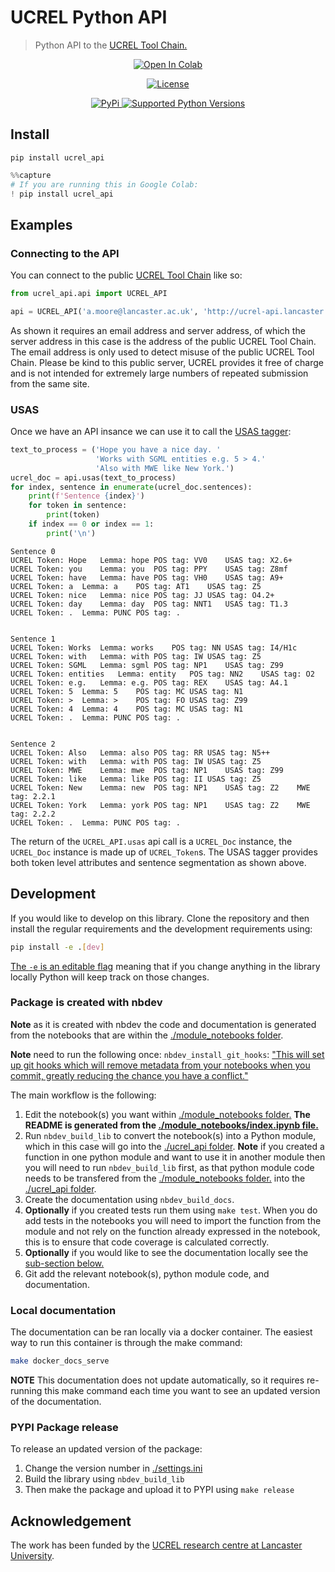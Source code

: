 # UCREL Python API
> Python API to the <a href='http://ucrel-api.lancaster.ac.uk/'>UCREL Tool Chain.</a>


<p align="center">
    <a href="https://colab.research.google.com/github/UCREL/ucrel-python-api/blob/main/module_notebooks/index.ipynb" target="_blank">
        <img src="https://colab.research.google.com/assets/colab-badge.svg" alt="Open In Colab">
    </a>
</p>
<p align="center">
    <a href="https://github.com/UCREL/ucrel-python-api/blob/main/LICENSE"> <img alt="License" src="https://img.shields.io/github/license/ucrel/ucrel-python-api?color=orange"></a>
</p>

<p align="center">
    <a href="https://pypi.org/project/ucrel_api/"> <img alt="PyPi" src="https://img.shields.io/pypi/v/ucrel_api"> </a>
    <a href="https://pypi.org/project/ucrel_api/"> <img alt="Supported Python Versions" src="https://img.shields.io/pypi/pyversions/ucrel_api"> </a>
</p>

## Install

`pip install ucrel_api`

```python
%%capture
# If you are running this in Google Colab:
! pip install ucrel_api
```

## Examples

### Connecting to the API

You can connect to the public [UCREL Tool Chain](http://ucrel-api.lancaster.ac.uk/) like so:

```python
from ucrel_api.api import UCREL_API

api = UCREL_API('a.moore@lancaster.ac.uk', 'http://ucrel-api.lancaster.ac.uk')
```

As shown it requires an email address and server address, of which the server address in this case is the address of the public UCREL Tool Chain. The email address is only used to detect misuse of the public UCREL Tool Chain. Please be kind to this public server, UCREL provides it free of charge and is not intended for extremely large numbers of repeated submission from the same site. 

### USAS

Once we have an API insance we can use it to call the [USAS tagger](http://ucrel-api.lancaster.ac.uk/usas/tagger.html):

```python
text_to_process = ('Hope you have a nice day. '
                   'Works with SGML entities e.g. 5 > 4.'
                   'Also with MWE like New York.')
ucrel_doc = api.usas(text_to_process)
for index, sentence in enumerate(ucrel_doc.sentences):
    print(f'Sentence {index}')
    for token in sentence:
        print(token)
    if index == 0 or index == 1:
        print('\n')
```

    Sentence 0
    UCREL Token: Hope	Lemma: hope	POS tag: VV0	USAS tag: X2.6+
    UCREL Token: you	Lemma: you	POS tag: PPY	USAS tag: Z8mf
    UCREL Token: have	Lemma: have	POS tag: VH0	USAS tag: A9+
    UCREL Token: a	Lemma: a	POS tag: AT1	USAS tag: Z5
    UCREL Token: nice	Lemma: nice	POS tag: JJ	USAS tag: O4.2+
    UCREL Token: day	Lemma: day	POS tag: NNT1	USAS tag: T1.3
    UCREL Token: .	Lemma: PUNC	POS tag: .
    
    
    Sentence 1
    UCREL Token: Works	Lemma: works	POS tag: NN	USAS tag: I4/H1c
    UCREL Token: with	Lemma: with	POS tag: IW	USAS tag: Z5
    UCREL Token: SGML	Lemma: sgml	POS tag: NP1	USAS tag: Z99
    UCREL Token: entities	Lemma: entity	POS tag: NN2	USAS tag: O2
    UCREL Token: e.g.	Lemma: e.g.	POS tag: REX	USAS tag: A4.1
    UCREL Token: 5	Lemma: 5	POS tag: MC	USAS tag: N1
    UCREL Token: >	Lemma: >	POS tag: FO	USAS tag: Z99
    UCREL Token: 4	Lemma: 4	POS tag: MC	USAS tag: N1
    UCREL Token: .	Lemma: PUNC	POS tag: .
    
    
    Sentence 2
    UCREL Token: Also	Lemma: also	POS tag: RR	USAS tag: N5++
    UCREL Token: with	Lemma: with	POS tag: IW	USAS tag: Z5
    UCREL Token: MWE	Lemma: mwe	POS tag: NP1	USAS tag: Z99
    UCREL Token: like	Lemma: like	POS tag: II	USAS tag: Z5
    UCREL Token: New	Lemma: new	POS tag: NP1	USAS tag: Z2	MWE tag: 2.2.1
    UCREL Token: York	Lemma: york	POS tag: NP1	USAS tag: Z2	MWE tag: 2.2.2
    UCREL Token: .	Lemma: PUNC	POS tag: .


The return of the `UCREL_API.usas` api call is a `UCREL_Doc` instance, the `UCREL_Doc` instance is made up of `UCREL_Token`s. The USAS tagger provides both token level attributes and sentence segmentation as shown above.

## Development

If you would like to develop on this library. Clone the repository and then install the regular requirements and the development requirements using:

``` bash
pip install -e .[dev]
```

[The `-e` is an editable flag](http://codumentary.blogspot.com/2014/11/python-tip-of-year-pip-install-editable.html) meaning that if you change anything in the library locally Python will keep track on those changes.

### Package is created with nbdev

**Note** as it is created with nbdev the code and documentation is generated from the notebooks that are within the [./module_notebooks folder](./module_notebooks).

**Note** need to run the following once: `nbdev_install_git_hooks`: ["This will set up git hooks which will remove metadata from your notebooks when you commit, greatly reducing the chance you have a conflict."](https://nbdev.fast.ai/tutorial.html#Install-git-hooks-to-avoid-and-handle-conflicts)

The main workflow is the following:

1. Edit the notebook(s) you want within [./module_notebooks folder.](./module_notebooks) **The README is generated from the [./module_notebooks/index.ipynb file.](./module_notebooks/index.ipynb)**
2. Run `nbdev_build_lib` to convert the notebook(s) into a Python module, which in this case will go into the [./ucrel_api folder](./ucrel_api). **Note** if you created a function in one python module and want to use it in another module then you will need to run `nbdev_build_lib` first, as that python module code needs to be transfered from the [./module_notebooks folder.](./module_notebooks) into the [./ucrel_api folder](./ucrel_api).
3. Create the documentation using `nbdev_build_docs`.
4. **Optionally** if you created tests run them using `make test`. When you do add tests in the notebooks you will need to import the function from the module and not rely on the function already expressed in the notebook, this is to ensure that code coverage is calculated correctly.
5. **Optionally** if you would like to see the documentation locally see the [sub-section below.](#local-documentation)
6. Git add the relevant notebook(s), python module code, and documentation.

### Local documentation

The documentation can be ran locally via a docker container. The easiest way to run this container is through the make command:

``` bash
make docker_docs_serve
```

**NOTE** This documentation does not update automatically, so it requires re-running this make command each time you want to see an updated version of the documentation.

### PYPI Package release

To release an updated version of the package:

1. Change the version number in [./settings.ini](./settings.ini)
2. Build the library using `nbdev_build_lib`
3. Then make the package and upload it to PYPI using `make release`

## Acknowledgement

The work has been funded by the [UCREL research centre at Lancaster University](http://ucrel.lancs.ac.uk/).
